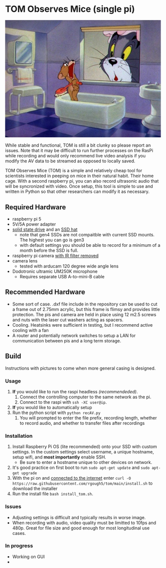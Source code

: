 # TOM Observes Mice (single pi)
![this is fair use right?](pic/tom_n_jerry.jpg)

While stable and functional, TOM is still a bit clunky so please report an issues. Note that it may be difficult to run further processes on the RasPi while recording and would only recommend live video analysis if you modify the AV data to be streamed as opposed to locally saved.

TOM Observes Mice (TOM) is a simple and relatively cheap tool for scientists interested in peeping on mice in their natural habit. Their home cage.
With a second raspberry pi, you can also record ultrasonic audio that will be syncronized with video.
Once setup, this tool is simple to use and written in Python so that other researchers can modify it as necessary.

## Required Hardware
- raspberry pi 5
- 5V/5A power adapter
- [solid state drive](https://www.amazon.com/SAMSUNG-Technology-Intelligent-Turbowrite-Sequential/dp/B08V7GT6F3/ref=sr_1_4?dib=eyJ2IjoiMSJ9.1R5Z55kCkcAmh4Z5gbO1J7vECDHeRUk76PqXpQB2UwcB35egzf-12rgfBToOjeMXgfbt48jtAnem-xXORqu4YoUqoUbJr8Wo2XSUEG37_JyWBxVImM-KS8nc1acc9XiScRTJCzyGOxDQiTjlsFG-9P138g3psJVtyGVa3GY0JNsEWnNZ7XRVZEkQOgM3_e1JlQVefMJeJg_kJr9wv7pLtuUAh1ZyFWSfQPbkae_Gi8Q.kpsRqA5jFxhAYFTWkWL0l7iKo_8xkqcDLwuexUUDjS8&dib_tag=se&keywords=samsung+500+gb+gen3+ssd&qid=1722437487&sr=8-4) and an [SSD hat](https://www.amazon.com/GeeekPi-N07-Peripheral-Raspberry-Support/dp/B0CWD266XR/ref=sr_1_11?crid=1SH1V6VKMXRT3&dib=eyJ2IjoiMSJ9.QmsVtsX8-EtiSy2zYCjjPsOSWYOrVYCZi1qEeQ5wycgNS46Fr399fmzvNoM85l151dD78qd1FYdHHt-Ei96e5ir1lVYb4A2VNUnzDu2mbIwCJvW-uvfJVW8R3gII_yc2TGijOGAfltM1zSZqlfHiZChCDC6tdtTzPr6SjIOcYaK6wYdr5tlEb9tQr_YB9PwB.5lMelboy9N_M5SDazDF80aYTKRclN3ea7PIGOtbCkxk&dib_tag=se&keywords=geeekpi+ssd+hat&qid=1722437542&sprefix=geeekpi+ssd+hat%2Caps%2C89&sr=8-11)
    - note that gen4 SSDs are not compaitble with current SSD mounts. The highest you can go is gen3
    - with default settings you should be able to record for a minimum of a month before the SSD is full.
- raspberry pi camera [with IR filter removed](https://www.raspberrypi.com/documentation/accessories/camera.html#filter-removal)
- camera lens
    - tested with arducam 120 degree wide angle lens
- Dodotronic ultramic UM250K microphone
    - Requires separate USB A-to-mini-B cable

## Recommended Hardware
- Some sort of case. .dxf file include in the repository can be used to cut a frame out of 2.75mm acrylic, but this frame is flimsy and provides little protection. The pis and camera are held in place using 12 m2.5 screws and nuts with the laser cut washers acting as spacers.
- Cooling. Heatsinks were sufficient in testing, but I recommend active cooling with a fan
- A router and potentially network switches to setup a LAN for communication between pis and a long term storage.

## Build
Instructions with pictures to come when more general casing is designed.

### Usage
1. **If** you would like to run the raspi headless *(recommendeded)*.
    1. Connect the controlling computer to the same network as the pi.
    2. Connect to the raspi with `ssh -XC user@ip`.
2. **If** you would like to automatically setup
2. Run the python script with `python recAV.py`
    1. You will prompted to enter the file prefix, recording length, whether to record audio, and whether to transfer files after recordings

### Installation
1. Install Raspberry Pi OS (lite recommended) onto your SSD with custom settings. In the custom settings select username, a unique hostname, setup wifi, and **most importantly** enable SSH.
    - Be sure to enter a hostname unique to other devices on network.
2. It's good practice on first boot to run `sudo apt-get update` and `sudo apt-get upgrade`
3. With the pi on and [connected to the internet](https://www.raspberrypi.com/documentation/computers/configuration.html#networking) enter `curl -O https://raw.githubusercontent.com/rgough5/tom/main/install.sh` to download the installer
4. Run the install file `bash install_tom.sh`.

### Issues
- Adjusting settings is difficult and typically results in worse image.
- When recording with audio, video quality must be limitted to 10fps and 480p. Great for file size and good enough for most longitudinal use cases.

### In progress
- Working on GUI
- 

